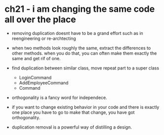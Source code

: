 # ch21 - i am changing the same code all over the place

- removing duplication doesnt have to be a grand effort such as in reengineering or re-archtecting

* when two methods look roughly the same, extract the differences to other
  methods. when you do that, you can often make them exactly the same and get rif of one.


- find duplication between similar class, move repeat part to a super class
  - LoginCommand
  - AddEmployeeCommand
  - Command

- orthogonality is a fancy word for independece.
- if you want to change existing behavior in your code and there is exactly one
  place you have to go to make that change, you have got orthogonality.


- duplication removal is a powerful way of distilling a design.
